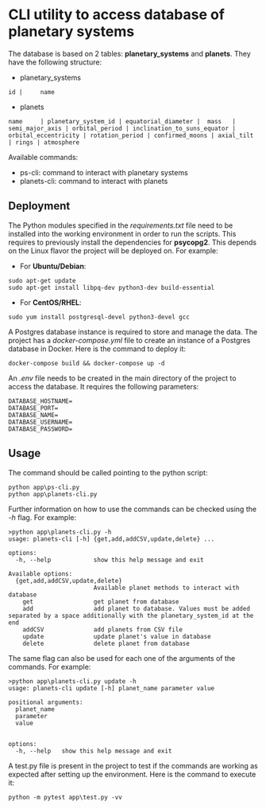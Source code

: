 # CLI utility to access database of planetary systems
The database is based on 2 tables: **planetary_systems** and **planets**. They have the following structure:
- planetary_systems
```
id |     name
```
- planets
```
name     | planetary_system_id | equatorial_diameter |  mass   | semi_major_axis | orbital_period | inclination_to_suns_equator | orbital_eccentricity | rotation_period | confirmed_moons | axial_tilt | rings | atmosphere
```

Available commands:
- ps-cli: command to interact with planetary systems
- planets-cli: command to interact with planets

## Deployment
The Python modules specified in the _requirements.txt_ file need to be installed into the working environment in order to run the scripts. This requires to previously install the dependencies for **psycopg2**. This depends on the Linux flavor the project will be deployed on. For example:
- For **Ubuntu/Debian**:
```
sudo apt-get update
sudo apt-get install libpq-dev python3-dev build-essential
```
- For **CentOS/RHEL**:
```
sudo yum install postgresql-devel python3-devel gcc
```

A Postgres database instance is required to store and manage the data. The project has a _docker-compose.yml_ file to create an instance of a Postgres database in Docker. Here is the command to deploy it: 
```
docker-compose build && docker-compose up -d
```

An _.env_ file needs to be created in the main directory of the project to access the database. It requires the following parameters:
```
DATABASE_HOSTNAME=
DATABASE_PORT=
DATABASE_NAME=
DATABASE_USERNAME=
DATABASE_PASSWORD=
```

## Usage
The command should be called pointing to the python script:
```
python app\ps-cli.py
python app\planets-cli.py
```

Further information on how to use the commands can be checked using the _-h_ flag. For example:
```
>python app\planets-cli.py -h
usage: planets-cli [-h] {get,add,addCSV,update,delete} ...

options:
  -h, --help            show this help message and exit

Available options:
  {get,add,addCSV,update,delete}
                        Available planet methods to interact with database
    get                 get planet from database
    add                 add planet to database. Values must be added separated by a space additionally with the planetary_system_id at the end
    addCSV              add planets from CSV file
    update              update planet's value in database
    delete              delete planet from database
```

The same flag can also be used for each one of the arguments of the commands. For example:
```
>python app\planets-cli.py update -h
usage: planets-cli update [-h] planet_name parameter value

positional arguments:
  planet_name
  parameter
  value


options:
  -h, --help   show this help message and exit
```

A test.py file is present in the project to test if the commands are working as expected after setting up the environment. Here is the command to execute it:
```
python -m pytest app\test.py -vv
```
